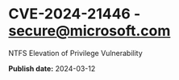 # CVE-2024-21446 - secure@microsoft.com

NTFS Elevation of Privilege Vulnerability

**Publish date:** 2024-03-12

